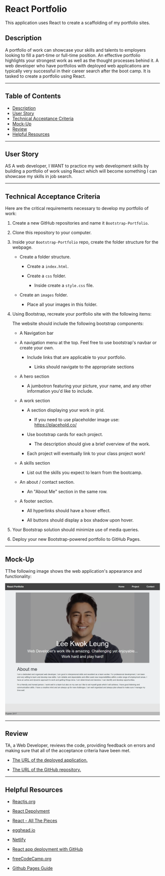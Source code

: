 # React Portfolio

This application uses React to create a scaffolding of my portfolio sites.

## Description

A portfolio of work can showcase your skills and talents to employers looking to fill a part-time or full-time position. An effective portfolio highlights your strongest work as well as the thought processes behind it. A web developer who have portfolios with deployed web applications are typically very successful in their career search after the boot camp. It is tasked to create a portfolio using React.

---

 ## Table of Contents
  * [Description](#description)
  * [User Story](#user-story)
  * [Technical Acceptance Criteria](#technical-acceptance-criteria)
  * [Mock-Up](#mock-up)
  * [Review](#review)
  * [Helpful Resources](#helpful-resources)

---

## User Story

AS A web developer, I WANT to practice my web development skills by building a portfolio of work using React which will become something I can showcase my skills in job search.

---

## Technical Acceptance Criteria

Here are the critical requirements necessary to develop my portfolio of work:

1. Create a new GitHub repositories and name it `Bootstrap-Portfolio`.

2. Clone this repository to your computer.

3. Inside your `Bootstrap-Portfolio` repo, create the folder structure for the webpage.
   
   - Create a folder structure.

     - Create a `index.html`.

     - Create a `css` folder.

       - Inside create a `style.css` file.

   - Create an `images` folder.

       - Place all your images in this folder.

4. Using Bootstrap, recreate your portfolio site with the following items:

   The website should include the following bootstrap components:

    - A Navigation bar
    
    - A navigation menu at the top. Feel free to use bootstrap's navbar or create your own.

      - Include links that are applicable to your portfolio.
  
        - Links should navigate to the appropriate sections 

    - A hero section

        - A jumbotron featuring your picture, your name, and any other information you'd like to include.

    - A work section

      - A section displaying your work in grid. 

        - If you need to use placeholder image use: https://placehold.co/ 

      - Use bootstrap cards for each project.

        - The description should give a brief overview of the work.

      - Each project will eventually link to your class project work!

    - A skills section

      - List out the skills you expect to learn from the bootcamp.

    - An about / contact section.

      - An "About Me" section in the same row.
    
    - A footer section.

      - All hyperlinks should have a hover effect.

      - All buttons should display a box shadow upon hover.

5. Your Bootstrap solution should minimize use of media queries.

6. Deploy your new Bootstrap-powered portfolio to GitHub Pages.

---

## Mock-Up

TThe following image shows the web application's appearance and functionality:

![Image of the React Portfolio](./public/images/mockup.png)

---

## Review

TA, a Web Developer, reviews the code, providing feedback on errors and making sure that all of the acceptance criteria have been met.

* [The URL of the deployed application.](https://seacrest3.github.io/Bootstrap-Portfolio/)

* [The URL of the GitHub repository.](https://github.com/seacrest3/seacrest-react-portfolio.git)

---

## Helpful Resources

- [Reactjs.org](https://reactjs.org/docs/introducing-jsx.html)

- [React Depolyment](https://create-react-app.dev/docs/deployment/#github-pages)

- [React - All The Pieces](https://gist.github.com/jdtdesigns/936839ea2cea6b4d3193b520c750a09b)

- [egghead.io](https://egghead.io/courses/build-a-name-picker-app-intro-to-react-hooks-context-api-1ded)

- [Netlify](https://www.netlify.com/)

- [React app deployment with GitHub](https://create-react-app.dev/docs/deployment/#github-pages)

- [freeCodeCamp.org](https://www.freecodecamp.org/)

- [Github Pages Guide](https://pages.github.com/)